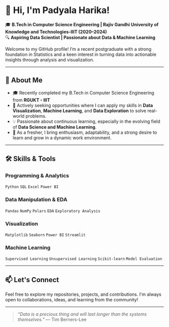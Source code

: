 # 👋 Hi, I'm Padyala Harika!

🎓 **B.Tech in Computer Science Engineering | Rajiv Gandhi University of Knowledge and Technologies-IIIT (2020–2024)**  
🔍 **Aspiring Data Scientist | Passionate about Data & Machine Learning**

Welcome to my GitHub profile! I’m a recent postgraduate with a strong foundation in Statistics and a keen interest in turning data into actionable insights through analysis and visualization.

---

## 📌 About Me

- 🎓 Recently completed my B.Tech in Computer Science Engineering from **RGUKT - IIIT**
- 🚀 Actively seeking opportunities where I can apply my skills in **Data Visualization**, **Machine Learning**, and **Data Exploration** to solve real-world problems.
- 💡 Passionate about continuous learning, especially in the evolving field of **Data Science and Machine Learning**.
- 🌱 As a fresher, I bring enthusiasm, adaptability, and a strong desire to learn and grow in a dynamic work environment.

---

## 🛠️ Skills & Tools

### Programming & Analytics  
`Python` `SQL` `Excel` `Power BI`

### Data Manipulation & EDA  
`Pandas` `NumPy` `Polars` `EDA` `Exploratory Analysis`

### Visualization  
`Matplotlib` `Seaborn` `Power BI` `Streamlit`

### Machine Learning  
`Supervised Learning` `Unsupervised Learning` `Scikit-learn` `Model Evaluation`

---

## 📫 Let's Connect

Feel free to explore my repositories, projects, and contributions. I'm always open to collaborations, ideas, and learning from the community!

---

> *“Data is a precious thing and will last longer than the systems themselves.”* — Tim Berners-Lee



